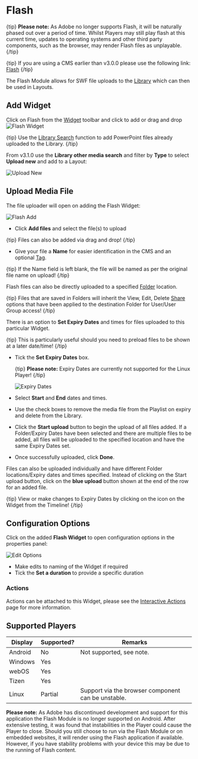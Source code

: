<!--toc=widgets-->

# Flash

{tip}
**Please note:** As Adobe no longer supports Flash, it will be naturally phased out over a period of time. Whilst Players may still play flash at this current time, updates to operating systems and other third party components, such as the browser, may render Flash files as unplayable.
{/tip}

{tip}
If you are using a CMS earlier than v3.0.0 please use the following link: [Flash](media_module_flash_2.html)
{/tip}

The Flash Module allows for SWF file uploads to the [Library](media_library.html) which can then be used in Layouts.

## Add Widget

Click on Flash from the [Widget](layouts_widgets.html) toolbar and click to add or drag and drop ![Flash Widget](img/v2_media_flash_widget.png)

{tip}
Use the [Library Search](layouts_library_search.html) function to add PowerPoint files already uploaded to the Library.
{/tip}


From v3.1.0 use the **Library other media search** and filter by **Type** to select **Upload new** and add to a Layout:

![Upload New](img/v3.1_media_flash_uploadnew.png)

## Upload Media File

The file uploader will open on adding the Flash Widget:

![Flash Add](img\v3_media_flash_upload.png)

- Click **Add files** and select the file(s) to upload

{tip}
Files can also be added via drag and drop!
{/tip}

- Give your file a **Name** for easier identification in the CMS and an optional [Tag](tour_tags.html).

{tip}
If the Name field is left blank, the file will be named as per the original file name on upload!
{/tip}

Flash files can also be directly uploaded to a specified [Folder](tour_folders.html) location.

{tip}
Files that are saved in Folders will inherit the View, Edit, Delete [Share](users_features_and_sharing.html) options that have been applied to the destination Folder for User/User Group access!
{/tip}

There is an option to **Set Expiry Dates** and times for files uploaded to this particular Widget.

{tip}
This is particularly useful should you need to preload files to be shown at a later date/time!
{/tip}

- Tick the **Set Expiry Dates** box.

  {tip}
  **Please note:** Expiry Dates are currently not supported for the Linux Player!
  {/tip}

  ![Expiry Dates](img\v3_media_flash_expiry_dates.png)

- Select **Start** and **End** dates and times.

- Use the check boxes to remove the media file from the Playlist on expiry and delete from the Library.

- Click the **Start upload** button to begin the upload of all files added. If a Folder/Expiry Dates have been selected and there are multiple files to be added, all files will be uploaded to the specified location and have the same Expiry Dates set.


- Once successfully uploaded, click **Done**.

Files can also be uploaded individually and have different Folder locations/Expiry dates and times specified.
Instead of clicking on the Start upload button, click on the **blue upload** button shown at the end of the row for an added file. 

{tip}
View or make changes to Expiry Dates by clicking on the icon on the Widget from the Timeline!
{/tip}

## Configuration Options

Click on the added **Flash Widget** to open configuration options in the properties panel:

![Edit Options](img\v3.1_media_modules_flash.png)

- Make edits to naming of the Widget if required
- Tick the **Set a duration** to provide a specific duration

### Actions

Actions can be attached to this Widget, please see the [Interactive Actions](layouts_interactive_actions.html) page for more information.

## Supported Players

| Display | Supported? | Remarks                                            |
| ------- | ---------- | -------------------------------------------------- |
| Android | No         | Not supported, see note.                           |
| Windows | Yes        |                                                    |
| webOS   | Yes        |                                                    |
| Tizen   | Yes        |                                                    |
| Linux   | Partial    | Support via the browser component can be unstable. |

**Please note:** As Adobe has discontinued development and support for this application the Flash Module is no longer supported on Android. After extensive testing, it was found that instabilities in the Player could cause the Player to close. Should you still choose to run via the Flash Module or on embedded websites, it will render using the Flash application if available. However, if you have stability problems with your device this may be due to the running of Flash content.

